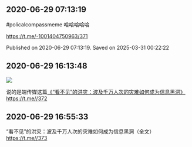 
## 2020-06-29 07:13:19


\#policalcompassmeme 哈哈哈哈哈

https://t.me/-1001404750963/371

Published on 2020-06-29 07:13:19. Saved on 2025-03-31 00:22:22


## 2020-06-29 16:13:48

![](assets/20250320_140008_540269.jpg) 

说的是端传媒这篇[《“看不见”的洪灾：波及千万人次的灾难如何成为信息黑洞》](https://theinitium.com/article/2020629-mainland-invisible-flood/)
https://t.me//372

## 2020-06-29 16:55:33



“看不见”的洪灾：波及千万人次的灾难如何成为信息黑洞（全文）
https://t.me//373
